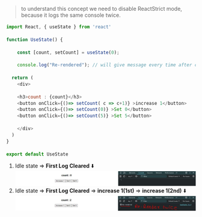 > to understand this concept we need to disable ReactStrict mode, because it logs the same console twice.

```javascript
import React, { useState } from 'react'

function UseState() {

    const [count, setCount] = useState(0);

    console.log("Re-rendered"); // will give message every time after component re-render

  return (
    <div>
    
    <h3>count : {count}</h3>
    <button onClick={()=> setCount( c => c+1)} >increase 1</button>
    <button onClick={()=> setCount(0)} >Set 0</button>
    <button onClick={()=> setCount(5)} >Set 5</button>
      
    </div>
  )
}

export default UseState
```
1. Idle state => **First Log Cleared** 
⬇️
![0201](../../Images/0201.JPG)
2. Idle state => **First Log Cleared** => **increase 1(1st)** => **increase 1(2nd)**
⬇️
![0202](../../Images/0202.JPG)


